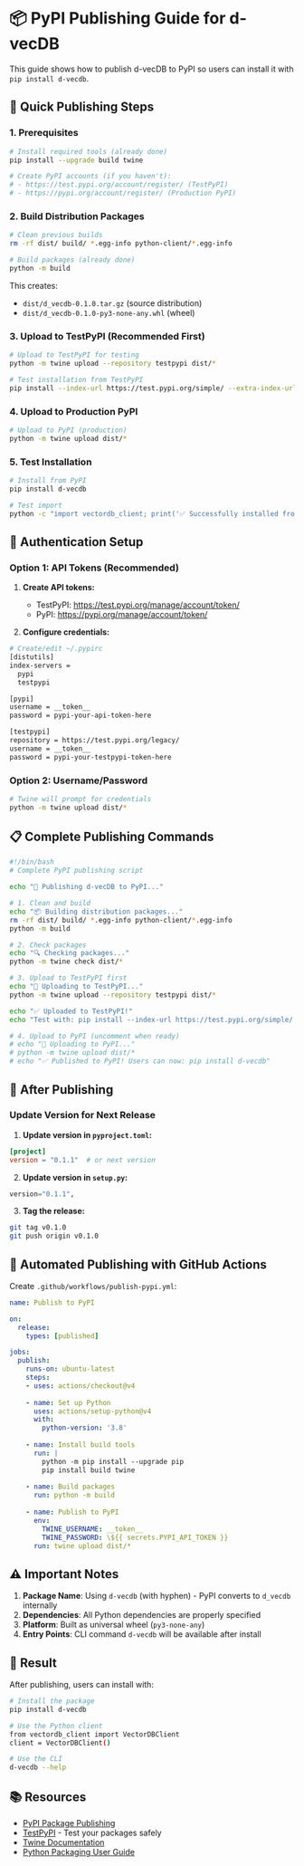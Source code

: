# 📦 PyPI Publishing Guide for d-vecDB

This guide shows how to publish d-vecDB to PyPI so users can install it with `pip install d-vecdb`.

## 🚀 Quick Publishing Steps

### 1. Prerequisites

```bash
# Install required tools (already done)
pip install --upgrade build twine

# Create PyPI accounts (if you haven't):
# - https://test.pypi.org/account/register/ (TestPyPI)
# - https://pypi.org/account/register/ (Production PyPI)
```

### 2. Build Distribution Packages

```bash
# Clean previous builds
rm -rf dist/ build/ *.egg-info python-client/*.egg-info

# Build packages (already done)
python -m build
```

This creates:
- `dist/d_vecdb-0.1.0.tar.gz` (source distribution)  
- `dist/d_vecdb-0.1.0-py3-none-any.whl` (wheel)

### 3. Upload to TestPyPI (Recommended First)

```bash
# Upload to TestPyPI for testing
python -m twine upload --repository testpypi dist/*

# Test installation from TestPyPI
pip install --index-url https://test.pypi.org/simple/ --extra-index-url https://pypi.org/simple/ d-vecdb
```

### 4. Upload to Production PyPI

```bash
# Upload to PyPI (production)
python -m twine upload dist/*
```

### 5. Test Installation

```bash
# Install from PyPI
pip install d-vecdb

# Test import
python -c "import vectordb_client; print('✅ Successfully installed from PyPI!')"
```

## 🔐 Authentication Setup

### Option 1: API Tokens (Recommended)

1. **Create API tokens:**
   - TestPyPI: https://test.pypi.org/manage/account/token/
   - PyPI: https://pypi.org/manage/account/token/

2. **Configure credentials:**
```bash
# Create/edit ~/.pypirc
[distutils]
index-servers = 
  pypi
  testpypi

[pypi]
username = __token__
password = pypi-your-api-token-here

[testpypi]
repository = https://test.pypi.org/legacy/
username = __token__
password = pypi-your-testpypi-token-here
```

### Option 2: Username/Password

```bash
# Twine will prompt for credentials
python -m twine upload dist/*
```

## 📋 Complete Publishing Commands

```bash
#!/bin/bash
# Complete PyPI publishing script

echo "🚀 Publishing d-vecDB to PyPI..."

# 1. Clean and build
echo "📦 Building distribution packages..."
rm -rf dist/ build/ *.egg-info python-client/*.egg-info
python -m build

# 2. Check packages
echo "🔍 Checking packages..."
python -m twine check dist/*

# 3. Upload to TestPyPI first
echo "🧪 Uploading to TestPyPI..."
python -m twine upload --repository testpypi dist/*

echo "✅ Uploaded to TestPyPI!"
echo "Test with: pip install --index-url https://test.pypi.org/simple/ --extra-index-url https://pypi.org/simple/ d-vecdb"

# 4. Upload to PyPI (uncomment when ready)
# echo "🚀 Uploading to PyPI..."
# python -m twine upload dist/*
# echo "✅ Published to PyPI! Users can now: pip install d-vecdb"
```

## 🎯 After Publishing

### Update Version for Next Release

1. **Update version in `pyproject.toml`:**
```toml
[project]
version = "0.1.1"  # or next version
```

2. **Update version in `setup.py`:**
```python
version="0.1.1",
```

3. **Tag the release:**
```bash
git tag v0.1.0
git push origin v0.1.0
```

## 🔄 Automated Publishing with GitHub Actions

Create `.github/workflows/publish-pypi.yml`:

```yaml
name: Publish to PyPI

on:
  release:
    types: [published]

jobs:
  publish:
    runs-on: ubuntu-latest
    steps:
    - uses: actions/checkout@v4
    
    - name: Set up Python
      uses: actions/setup-python@v4
      with:
        python-version: '3.8'
        
    - name: Install build tools
      run: |
        python -m pip install --upgrade pip
        pip install build twine
        
    - name: Build packages
      run: python -m build
      
    - name: Publish to PyPI
      env:
        TWINE_USERNAME: __token__
        TWINE_PASSWORD: \${{ secrets.PYPI_API_TOKEN }}
      run: twine upload dist/*
```

## ⚠️ Important Notes

1. **Package Name**: Using `d-vecdb` (with hyphen) - PyPI converts to `d_vecdb` internally
2. **Dependencies**: All Python dependencies are properly specified
3. **Platform**: Built as universal wheel (`py3-none-any`)
4. **Entry Points**: CLI command `d-vecdb` will be available after install

## 🎉 Result

After publishing, users can install with:

```bash
# Install the package
pip install d-vecdb

# Use the Python client
from vectordb_client import VectorDBClient
client = VectorDBClient()

# Use the CLI
d-vecdb --help
```

## 📚 Resources

- [PyPI Package Publishing](https://packaging.python.org/en/latest/tutorials/packaging-projects/)
- [TestPyPI](https://test.pypi.org/) - Test your packages safely
- [Twine Documentation](https://twine.readthedocs.io/)
- [Python Packaging User Guide](https://packaging.python.org/)